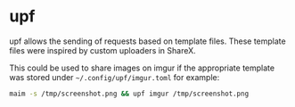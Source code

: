 # upf
upf allows the sending of requests based on template files.
These template files were inspired by custom uploaders in ShareX.

This could be used to share images on imgur if the appropriate
template was stored under `~/.config/upf/imgur.toml` for example:
```sh
maim -s /tmp/screenshot.png && upf imgur /tmp/screenshot.png
```
